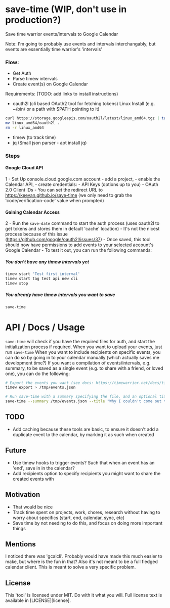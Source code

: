 # save-time (WIP, don't use in production?)
Save time warrior events/intervals to Google Calendar

Note: I'm going to probably use events and intervals interchangably, but events are essentially time warrior's 'intervals'

### Flow:
- Get Auth
- Parse timew intervals
- Create event(s) on Google Calendar

Requirements: (TODO: add links to install instructions)
- oauth2l (cli based OAuth2 tool for fetching tokens)
		Linux Install (e.g. ~/bin/ or a path with $PATH pointing to it)
```sh
curl https://storage.googleapis.com/oauth2l/latest/linux_amd64.tgz | tar zxv
mv linux_amd64/oauth2l .
rm -r linux_amd64
```
- timew (to track time)
- jq (Small json parser - apt install jq)

### Steps

#### Google Cloud API
1 - Set Up console.cloud.google.com account
	- add a project,
	- enable the Calendar API,
	- create credentials:
	- API Keys (options up to you)
	- OAuth 2.0 Client IDs
		- You can set the redirect URL to https://keevan.github.io/save-time (we only need to grab the 'code/verification-code' value when prompted)

#### Gaining Calendar Access
2 - Run the `save-date` command to start the auth process (uses oauth2l to get tokens and stores them in default 'cache' location)
	- It's not the nicest process because of this issue (https://github.com/google/oauth2l/issues/37)
	- Once saved, this tool should now have permissions to add events to your selected account's Google Calendar
	- To test it out, you can run the following commands:

##### You don't have any timew intervals yet
```sh
timew start 'Test first interval'
timew start tag test api new cli
timew stop
```

##### You already have timew intervals you want to save
```sh
save-time
```

# API / Docs / Usage
`save-time` will check if you have the required files for auth, and start the initialization process if required.
When you want to upload your events, just run `save-time`
When you want to include recipients on specific events, you can do so by going in to your calendar manually (which actually saves me development time?)
If you want a compilation of events/intervals, e.g. summary, to be saved as a single event (e.g. to share with a friend, or loved one), you can do the following:
```sh
# Export the events you want (see docs: https://timewarrior.net/docs/timew-export.1.html)
timew export > /tmp/events.json

# Run save-time with a summary specifying the file, and an optional title parameter to specify the Title/Summary of the event (defaults to Summary)
save-time --summary /tmp/events.json --title "Why I couldn't come out today"
```

## TODO
- Add caching because these tools are basic, to ensure it doesn't add a duplicate event to the calendar, by marking it as such when created

## Future
- Use timew hooks to trigger events? Such that when an event has an 'end', save in in the calendar?
- Add recipients option to specify recipients you might want to share the created events with

## Motivation
- That would be nice
- Track time spent on projects, work, chores, research without having to worry about specifics (start, end, calendar, sync, etc)
- Save time by not needing to do this, and focus on doing more important things

## Mentions
I noticed there was 'gcalcli'. Probably would have made this much easier to
make, but where is the fun in that? Also it's not meant to be a full fledged
calendar client. This is meant to solve a very specific problem.

## License
This 'tool' is licensed under MIT. Do with it what you will. Full license text is available in [LICENSE][license].
